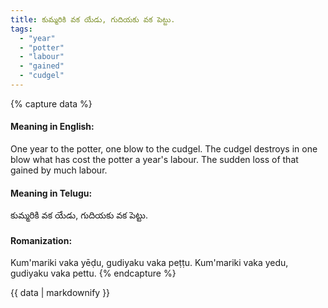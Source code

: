 ```yaml
---
title: కుమ్మరికి వక యేడు, గుదియకు వక పెట్టు.
tags:
  - "year"
  - "potter"
  - "labour"
  - "gained"
  - "cudgel"
---
```


{% capture data %}
#### Meaning in English:
One year to the potter, one blow to the cudgel.
The cudgel destroys in one blow what has cost the potter a year's labour.
The sudden loss of that gained by much labour.

#### Meaning in Telugu:
కుమ్మరికి వక యేడు, గుదియకు వక పెట్టు.

#### Romanization:
Kum'mariki vaka yēḍu, gudiyaku vaka peṭṭu.
Kum'mariki vaka yedu, gudiyaku vaka pettu.
{% endcapture %}

{{ data | markdownify }}

